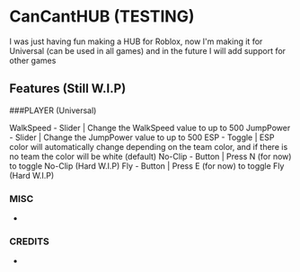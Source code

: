 # CanCantHUB (TESTING)
I was just having fun making a HUB for Roblox, now I'm making it for Universal (can be used in all games) and in the future I will add support for other games

## Features (Still W.I.P)
###PLAYER (Universal)

WalkSpeed - Slider | Change the WalkSpeed value to up to 500
JumpPower - Slider | Change the JumpPower value to up to 500
ESP - Toggle | ESP color will automatically change depending on the team color, and if there is no team the color will be white (default)
No-Clip - Button | Press N (for now) to toggle No-Clip (Hard W.I.P)
Fly - Button | Press E (for now) to toggle Fly (Hard W.I.P)

### MISC
-

### CREDITS
-
